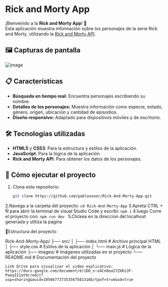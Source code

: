 # Rick and Morty App

¡Bienvenido a la **Rick and Morty App**! 🚀  
Esta aplicación muestra información sobre los personajes de la serie Rick and Morty, utilizando la [Rick and Morty API](https://rickandmortyapi.com/).

## 🖼️ Capturas de pantalla
![image](https://github.com/user-attachments/assets/0c7b069b-5e15-454d-9c5a-d2e0816a669c)


## 📋 Características
- **Búsqueda en tiempo real:** Encuentra personajes escribiendo su nombre.
- **Detalles de los personajes:** Muestra información como especie, estado, género, origen, ubicación y cantidad de episodios.
- **Diseño responsivo:** Adaptado para dispositivos móviles y de escritorio.

## 🛠️ Tecnologías utilizadas
- **HTML5** y **CSS3**: Para la estructura y estilos de la aplicación.
- **JavaScript**: Para la lógica de la aplicación.
- **Rick and Morty API**: Para obtener los datos de los personajes.

## 🚀 Cómo ejecutar el proyecto
1. Clona este repositorio:
   ```bash
   git clone https://github.com/pabloosoor/Rick-And-Morty-App.git
2.Navega a la carpeta del proyecto:
  ```cd Rick-And-Morty-App```
3.Apreta CTRL + Ñ para abrir la terminal de visual Studio Code y escribi:
 ``` npm i ```
4.luego Corre el proyecto con:
  ```npm run dev ```
5.Clickea en la direccion del localhost generada y utiliza la pagina
  
 📂Estructura del proyecto
 
Rick-And-Morty-App/
├── src/
│   ├── index.html       # Archivo principal HTML
│   ├── style.css        # Estilos de la aplicación
│   └── main.js          # Lógica de la aplicación
├── images/              # Imágenes utilizadas en el proyecto
└── README.md            # Documentación del proyecto
```
Link Drive para visualizar el video explicativo:
https://docs.google.com/document/d/1D0_n-o4Cn0oaIYZXKiJF-PaeqII1at9r/edit?usp=sharing&ouid=105667737353567581310&rtpof=true&sd=true
